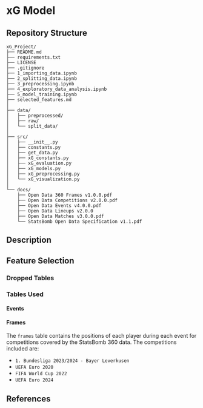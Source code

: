 # xG Model

## Repository Structure

```
xG_Project/
├── README.md
├── requirements.txt
├── LICENSE
├── .gitignore
├── 1_importing_data.ipynb
├── 2_splitting_data.ipynb
├── 3_preprocessing.ipynb
├── 4_exploratory_data_analysis.ipynb
├── 5_model_training.ipynb
├── selected_features.md
│
├── data/
│   ├── preprocessed/
│   ├── raw/
│   └── split_data/
│
├── src/
│   ├── __init__.py
│   ├── constants.py
│   ├── get_data.py
│   ├── xG_constants.py
│   ├── xG_evaluation.py
│   ├── xG_models.py
│   ├── xG_preprocessing.py
│   └── xG_visualization.py
│
└── docs/
    ├── Open Data 360 Frames v1.0.0.pdf
    ├── Open Data Competitions v2.0.0.pdf
    ├── Open Data Events v4.0.0.pdf
    ├── Open Data Lineups v2.0.0
    ├── Open Data Matches v3.0.0.pdf
    └── StatsBomb Open Data Specification v1.1.pdf
```


## Description

## Feature Selection

### Dropped Tables

### Tables Used

#### Events

#### Frames

The `frames` table contains the positions of each player during each event for competitions covered by the StatsBomb 360 data. The competitions included are:

- `1. Bundesliga 2023/2024 - Bayer Leverkusen`
- `UEFA Euro 2020`
- `FIFA World Cup 2022`
- `UEFA Euro 2024`

## References
